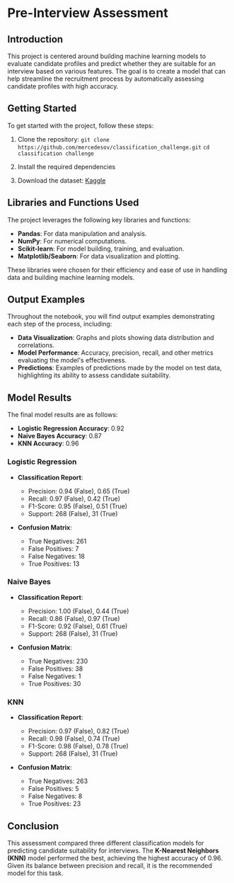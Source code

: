 # Pre-Interview Assessment

## Introduction

This project is centered around building machine learning models to evaluate candidate profiles and predict whether they are suitable for an interview based on various features. The goal is to create a model that can help streamline the recruitment process by automatically assessing candidate profiles with high accuracy.


## Getting Started

To get started with the project, follow these steps:

1. Clone the repository:
`git clone https://github.com/mercedesov/classification_challenge.git`
`cd classification challenge`

2. Install the required dependencies

3. Download the dataset:
[Kaggle](https://www.kaggle.com/datasets/raneemrefaie/pre-interview-acceptance)

## Libraries and Functions Used

The project leverages the following key libraries and functions:

- **Pandas**: For data manipulation and analysis.
- **NumPy**: For numerical computations.
- **Scikit-learn**: For model building, training, and evaluation.
- **Matplotlib/Seaborn**: For data visualization and plotting.

These libraries were chosen for their efficiency and ease of use in handling data and building machine learning models.

## Output Examples

Throughout the notebook, you will find output examples demonstrating each step of the process, including:

- **Data Visualization**: Graphs and plots showing data distribution and correlations.
- **Model Performance**: Accuracy, precision, recall, and other metrics evaluating the model's effectiveness.
- **Predictions**: Examples of predictions made by the model on test data, highlighting its ability to assess candidate suitability.

## Model Results

The final model results are as follows:

- **Logistic Regression Accuracy**: 0.92
- **Naive Bayes Accuracy**: 0.87
- **KNN Accuracy**: 0.96

### Logistic Regression

- **Classification Report**:
  - Precision: 0.94 (False), 0.65 (True)
  - Recall: 0.97 (False), 0.42 (True)
  - F1-Score: 0.95 (False), 0.51 (True)
  - Support: 268 (False), 31 (True)

- **Confusion Matrix**:
  - True Negatives: 261
  - False Positives: 7
  - False Negatives: 18
  - True Positives: 13

### Naive Bayes

- **Classification Report**:
  - Precision: 1.00 (False), 0.44 (True)
  - Recall: 0.86 (False), 0.97 (True)
  - F1-Score: 0.92 (False), 0.61 (True)
  - Support: 268 (False), 31 (True)

- **Confusion Matrix**:
  - True Negatives: 230
  - False Positives: 38
  - False Negatives: 1
  - True Positives: 30

### KNN

- **Classification Report**:
  - Precision: 0.97 (False), 0.82 (True)
  - Recall: 0.98 (False), 0.74 (True)
  - F1-Score: 0.98 (False), 0.78 (True)
  - Support: 268 (False), 31 (True)

- **Confusion Matrix**:
  - True Negatives: 263
  - False Positives: 5
  - False Negatives: 8
  - True Positives: 23

## Conclusion

This assessment compared three different classification models for predicting candidate suitability for interviews. The **K-Nearest Neighbors (KNN)** model performed the best, achieving the highest accuracy of 0.96. Given its balance between precision and recall, it is the recommended model for this task.
